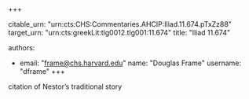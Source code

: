 +++


citable_urn: "urn:cts:CHS:Commentaries.AHCIP:Iliad.11.674.pTxZz88"
target_urn: "urn:cts:greekLit:tlg0012.tlg001:11.674"
title: "Iliad 11.674"

authors:
- email: "frame@chs.harvard.edu"
  name: "Douglas Frame"
  username: "dframe"
+++

<p>citation of Nestor’s traditional story</p>